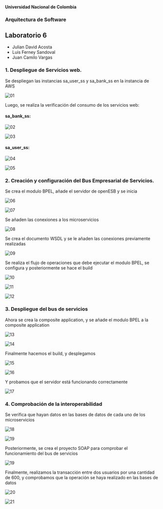 #### Universidad Nacional de Colombia
### Arquitectura de Software
## Laboratorio 6

- Julian David Acosta
- Luis Ferney Sandoval
- Juan Camilo Vargas

### 1. Despliegue de Servicios web.

Se despliegan las instancias sa_user_ss y sa_bank_ss en la instancia de AWS

![01](img/Lab6_01.png)

Luego, se realiza la verificación del consumo de los servicios web:
#### sa_bank_ss:

![02](img/lab6_02.png)

![03](img/lab6_03.png)

#### sa_user_ss:

![04](img/lab6_04.png)

![05](img/lab6_05.png)

### 2. Creación y configuración del Bus Empresarial de Servicios.

Se crea el modulo BPEL, añade el servidor de openESB y se inicia

![06](img/lab6_06.png)

![07](img/lab6_07.png)

Se añaden las conexiones a los microservicios

![08](img/lab6_08.png)

Se crea el documento WSDL y se le añaden las conexiones previamente realizadas

![09](img/lab6_09.png)

Se realiza el flujo de operaciones que debe ejecutar el modulo BPEL, se configura y posteriormente se hace el build

![10](img/lab6_10.png)

![11](img/lab6_11.png)

![12](img/lab6_12.png)

### 3. Despliegue del bus de servicios

Ahora se crea la composite application, y se añade el modulo BPEL a la composite application

![13](img/lab6_13.png)

![14](img/lab6_14.png)

Finalmente hacemos el build, y desplegamos

![15](img/lab6_15.png)

![16](img/lab6_17.png)

Y probamos que el servidor está funcionando correctamente

![17](img/lab6_19.png)

### 4. Comprobación de la interoperabilidad

Se verifica que hayan datos en las bases de datos de cada uno de los microservicios

![18](img/lab6_20.png)

![19](img/lab6_21.png)

Posteriormente, se crea el proyecto SOAP para comprobar el funcionamiento del bus de servicios

![19](img/lab6_22.png)

Finalmente, realizamos la transacción entre dos usuarios por una cantidad de 600, y comprobamos que la operación se haya realizado en las bases de datos

![20](img/lab6_23.png)

![21](img/lab6_24.png)



